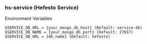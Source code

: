 ### hs-service (Hefesto Service)

Environment Variables

    $SERVICE_DB_URL = {your_mongo_db_host} (Default: service-db)
    $SERVICE_DB_NAME = {your_mongo_db_port} (Default: 27017)
    $SERVICE_DB_URL = {db_name} (Default: hefesto)
